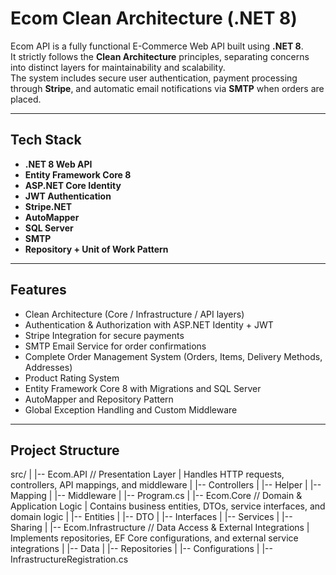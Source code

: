 # Ecom Clean Architecture (.NET 8)

Ecom API is a fully functional E-Commerce Web API built using **.NET 8**.  
It strictly follows the **Clean Architecture** principles, separating concerns into distinct layers for maintainability and scalability.  
The system includes secure user authentication, payment processing through **Stripe**, and automatic email notifications via **SMTP** when orders are placed.

---

## Tech Stack

- **.NET 8 Web API**  
- **Entity Framework Core 8**  
- **ASP.NET Core Identity**  
- **JWT Authentication**  
- **Stripe.NET**  
- **AutoMapper**  
- **SQL Server**  
- **SMTP**  
- **Repository + Unit of Work Pattern**  

---

## Features

- Clean Architecture (Core / Infrastructure / API layers)  
- Authentication & Authorization with ASP.NET Identity + JWT  
- Stripe Integration for secure payments  
- SMTP Email Service for order confirmations  
- Complete Order Management System (Orders, Items, Delivery Methods, Addresses)  
- Product Rating System  
- Entity Framework Core 8 with Migrations and SQL Server  
- AutoMapper and Repository Pattern  
- Global Exception Handling and Custom Middleware  

---

## Project Structure
src/
|
|-- Ecom.API                 // Presentation Layer
|   Handles HTTP requests, controllers, API mappings, and middleware
|   |-- Controllers
|   |-- Helper
|   |-- Mapping
|   |-- Middleware
|   |-- Program.cs
|
|-- Ecom.Core                // Domain & Application Logic
|   Contains business entities, DTOs, service interfaces, and domain logic
|   |-- Entities
|   |-- DTO
|   |-- Interfaces
|   |-- Services
|   |-- Sharing
|
|-- Ecom.Infrastructure      // Data Access & External Integrations
|   Implements repositories, EF Core configurations, and external service integrations
|   |-- Data
|   |-- Repositories
|   |-- Configurations
|   |-- InfrastructureRegistration.cs


